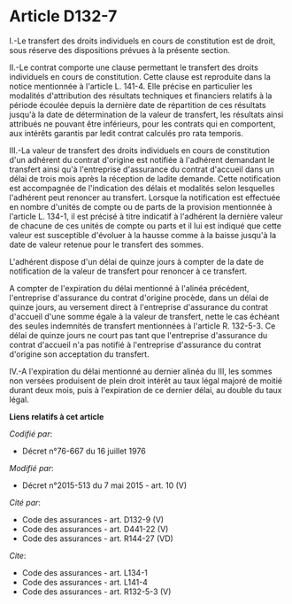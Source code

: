 # Article D132-7

I.-Le transfert des droits individuels en cours de constitution est de droit, sous réserve des dispositions prévues à la
présente section. 

II.-Le contrat comporte une clause permettant le transfert des droits individuels en cours de constitution. Cette clause est
reproduite dans la notice mentionnée à l'article L. 141-4. Elle précise en particulier les modalités d'attribution des
résultats techniques et financiers relatifs à la période écoulée depuis la dernière date de répartition de ces résultats
jusqu'à la date de détermination de la valeur de transfert, les résultats ainsi attribués ne pouvant être inférieurs, pour
les contrats qui en comportent, aux intérêts garantis par ledit contrat calculés pro rata temporis. 

III.-La valeur de transfert des droits individuels en cours de constitution d'un adhérent du contrat d'origine est notifiée à
l'adhérent demandant le transfert ainsi qu'à l'entreprise d'assurance du contrat d'accueil dans un délai de trois mois après
la réception de ladite demande. Cette notification est accompagnée de l'indication des délais et modalités selon lesquelles
l'adhérent peut renoncer au transfert. Lorsque la notification est effectuée en nombre d'unités de compte ou de parts de la
provision mentionnée à l'article L. 134-1, il est précisé à titre indicatif à l'adhérent la dernière valeur de chacune de ces
unités de compte ou parts et il lui est indiqué que cette valeur est susceptible d'évoluer à la hausse comme à la baisse
jusqu'à la date de valeur retenue pour le transfert des sommes. 

L'adhérent dispose d'un délai de quinze jours à compter de la date de notification de la valeur de transfert pour renoncer à
ce transfert. 

A compter de l'expiration du délai mentionné à l'alinéa précédent, l'entreprise d'assurance du contrat d'origine procède,
dans un délai de quinze jours, au versement direct à l'entreprise d'assurance du contrat d'accueil d'une somme égale à la
valeur de transfert, nette le cas échéant des seules indemnités de transfert mentionnées à l'article R. 132-5-3. Ce délai de
quinze jours ne court pas tant que l'entreprise d'assurance du contrat d'accueil n'a pas notifié à l'entreprise d'assurance
du contrat d'origine son acceptation du transfert. 

IV.-A l'expiration du délai mentionné au dernier alinéa du III, les sommes non versées produisent de plein droit intérêt au
taux légal majoré de moitié durant deux mois, puis à l'expiration de ce dernier délai, au double du taux légal.

**Liens relatifs à cet article**

_Codifié par_:

  - Décret n°76-667 du 16 juillet 1976

_Modifié par_:

  - Décret n°2015-513 du 7 mai 2015 - art. 10 (V)

_Cité par_:

  - Code des assurances - art. D132-9 (V)
  - Code des assurances - art. D441-22 (V)
  - Code des assurances - art. R144-27 (VD)

_Cite_:

  - Code des assurances - art. L134-1
  - Code des assurances - art. L141-4
  - Code des assurances - art. R132-5-3 (V)
